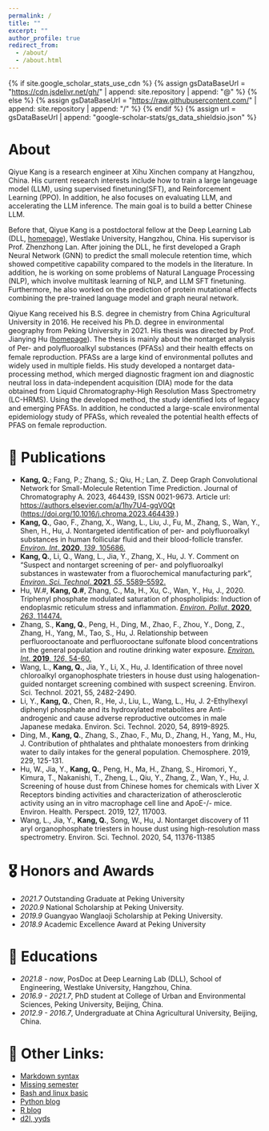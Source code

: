 ```yaml
---
permalink: /
title: ""
excerpt: ""
author_profile: true
redirect_from: 
  - /about/
  - /about.html
---
```


{% if site.google_scholar_stats_use_cdn %}
{% assign gsDataBaseUrl = "https://cdn.jsdelivr.net/gh/" | append: site.repository | append: "@" %}
{% else %}
{% assign gsDataBaseUrl = "https://raw.githubusercontent.com/" | append: site.repository | append: "/" %}
{% endif %}
{% assign url = gsDataBaseUrl | append: "google-scholar-stats/gs_data_shieldsio.json" %}

<span class='anchor' id='about-me'></span>

# About
Qiyue Kang is a research engineer at Xihu Xinchen company at Hangzhou, China. His current research interests include how to train a large langeuage model (LLM), using supervised finetuning(SFT), and Reinforcement Learning (PPO). In addition, he also focuses on evaluating LLM, and accelerating the LLM inference. The main goal is to build a better Chinese LLM.


Before that, Qiyue Kang is a postdoctoral fellow at the Deep Learning Lab (DLL, [homepage](https://dll-wu.github.io/)), Westlake University, Hangzhou, China. His supervisor is Prof. Zhenzhong Lan. After joining the DLL, he first developed a Graph Neural Network (GNN) to predict the small molecule retention time, which showed competitive capability compared to the models in the literature. In addition, he is working on some problems of Natural Language Processing (NLP), which involve multitask learning of NLP, and LLM SFT finetuning. Furthermore, he also worked on the prediction of protein mutational effects combining the pre-trained language model and graph neural network.

Qiyue Kang received his B.S. degree in chemistry from China Agricultural University in 2016. He received his Ph.D. degree in environmental geography from Peking University in 2021. His thesis was directed by Prof. Jianying Hu ([homepage](http://oause.pku.edu.cn/szdw/personal/hjy/)). The thesis is mainly about the nontarget analysis of Per- and polyﬂuoroalkyl substances (PFASs) and their health effects on female reproduction. PFASs are a large kind of environmental pollutes and widely used in multiple fields. His study developed a nontarget data-processing method, which merged diagnostic fragment ion and diagnostic neutral loss in data-independent acquisition (DIA) mode for the data obtained from Liquid Chromatography-High Resolution Mass Spectrometry (LC-HRMS). Using the developed method, the study identified lots of legacy and emerging PFASs. In addition, he conducted a large-scale environmental epidemiology study of PFASs, which revealed the potential health effects of PFAS on female reproduction.

[comment]: <> (Google scholar  <a href='https://scholar.google.com/citations?user=TRzciAEAAAAJ&hl'><img src="https://img.shields.io/endpoint?url={{ url | url_encode }}&logo=Google%20Scholar&labelColor=f6f6f6&color=9cf&style=flat&label=Google scholar"></a>&#41;.)

[comment]: <> (Reasearch Gate <a href='https://www.researchgate.net/profile/Qiyue-Kang'><img src="https://img.shields.io/endpoint?url={{ url | url_encode }}&logo=Google%20Scholar&labelColor=f6f6f6&color=9cf&style=flat&label=Reasearch Gate"></a>&#41;.)


[comment]: <> (# 🔥 News)

[comment]: <> (- *2022.02*: &nbsp;🎉🎉 Lorem ipsum dolor sit amet, consectetur adipiscing elit. Vivamus ornare aliquet ipsum, ac tempus justo dapibus sit amet. )

[comment]: <> (- *2022.02*: &nbsp;🎉🎉 Lorem ipsum dolor sit amet, consectetur adipiscing elit. Vivamus ornare aliquet ipsum, ac tempus justo dapibus sit amet. )

# 📝 Publications 

* **Kang, Q.**; Fang, P.; Zhang, S.; Qiu, H.; Lan, Z. Deep Graph Convolutional Network for Small-Molecule Retention Time Prediction. Journal of Chromatography A. 2023, 464439, ISSN 0021-9673. Article url: https://authors.elsevier.com/a/1hy7U4-ggV0Qt (https://doi.org/10.1016/j.chroma.2023.464439.)
* **Kang, Q.**, Gao, F., Zhang, X., Wang, L., Liu, J., Fu, M., Zhang, S., Wan, Y., Shen, H., Hu, J. Nontargeted identification of per- and polyfluoroalkyl substances in human follicular fluid and their blood-follicle transfer. [_Environ. Int_. **2020**, _139_, 105686.](https://www.sciencedirect.com/science/article/pii/S0160412019347439)
* **Kang, Q.**, Li, Q., Wang, L., Jia, Y., Zhang, X., Hu, J. Y. Comment on “Suspect and nontarget screening of per- and polyfluoroalkyl substances in wastewater from a fluorochemical manufacturing park”, [_Environ. Sci. Technol_. **2021**, _55_, 5589–5592.](https://pubs.acs.org/articlesonrequest/AOR-3MC3GS3PWYEJGIY5BCVB)
* Hu, W.#, **Kang, Q.#**, Zhang, C., Ma, H., Xu, C., Wan, Y., Hu, J., 2020. Triphenyl phosphate modulated saturation of phospholipids: Induction of endoplasmic reticulum stress and inflammation. [_Environ. Pollut_. **2020**, _263_, 114474.](https://www.sciencedirect.com/science/article/pii/S0269749119374147)
* Zhang, S., **Kang, Q.**, Peng, H., Ding, M., Zhao, F., Zhou, Y., Dong, Z., Zhang, H., Yang, M., Tao, S., Hu, J. Relationship between perfluorooctanoate and perfluorooctane sulfonate blood concentrations in the general population and routine drinking water exposure. [_Environ. Int._ **2019**, _126_, 54-60.](https://www.sciencedirect.com/science/article/pii/S0160412018317392)
* Wang, L., **Kang, Q.**, Jia, Y., Li, X., Hu, J. Identification of three novel chloroalkyl organophosphate triesters in house dust using halogenation-guided nontarget screening combined with suspect screening. Environ. Sci. Technol. 2021, 55, 2482-2490. 
* Li, Y., **Kang, Q.**, Chen, R., He, J., Liu, L., Wang, L., Hu, J. 2-Ethylhexyl diphenyl phosphate and its hydroxylated metabolites are Anti-androgenic and cause adverse reproductive outcomes in male Japanese medaka. Environ. Sci. Technol. 2020, 54, 8919-8925. 
* Ding, M., **Kang, Q.**, Zhang, S., Zhao, F., Mu, D., Zhang, H., Yang, M., Hu, J. Contribution of phthalates and phthalate monoesters from drinking water to daily intakes for the general population. Chemosphere. 2019, 229, 125-131.
* Hu, W., Jia, Y., **Kang, Q.**, Peng, H., Ma, H., Zhang, S., Hiromori, Y., Kimura, T., Nakanishi, T., Zheng, L., Qiu, Y., Zhang, Z., Wan, Y., Hu, J. Screening of house dust from Chinese homes for chemicals with Liver X Receptors binding activities and characterization of atherosclerotic activity using an in vitro macrophage cell line and ApoE-/- mice. Environ. Health. Perspect. 2019, 127, 117003.
* Wang, L., Jia, Y., **Kang, Q.**, Song, W., Hu, J. Nontarget discovery of 11 aryl organophosphate triesters in house dust using high-resolution mass spectrometry. Environ. Sci. Technol. 2020, 54, 11376-11385


# 🎖 Honors and Awards
- *2021.7* Outstanding Graduate at Peking University
- *2020.9* National Scholarship at Peking University.
- *2019.9* Guangyao Wanglaoji Scholarship at Peking University.
- *2018.9* Academic Excellence Award at Peking University


# 📖 Educations
- *2021.8 - now*, PosDoc at Deep Learning Lab (DLL), School of Engineering, Westlake University, Hangzhou, China. 
- *2016.9 - 2021.7*, PhD student at College of Urban and Environmental Sciences, Peking University, Beijing, China.
- *2012.9 - 2016.7*, Undergraduate at China Agricultural University, Beijing, China.

# 💬 Other Links:
- [Markdown syntax](https://www.markdownguide.org/basic-syntax/#overview)
- [Missing semester](https://missing-semester-cn.github.io/)
- [Bash and linux basic](https://github.com/kangqiyue/Pocket/tree/master/Tools)
- [Python blog](https://www.zhihu.com/column/c_1248909568157335552)
- [R blog](https://www.zhihu.com/column/Alex-learning)
- [d2l, yyds](https://zh-v2.d2l.ai/index.html)


[comment]: <> (# 💬 Invited Talks)

[comment]: <> (- *2021.06*, Lorem ipsum dolor sit amet, consectetur adipiscing elit. Vivamus ornare aliquet ipsum, ac tempus justo dapibus sit amet. )

[comment]: <> (- *2021.03*, Lorem ipsum dolor sit amet, consectetur adipiscing elit. Vivamus ornare aliquet ipsum, ac tempus justo dapibus sit amet.  \| [\[video\]]&#40;https://github.com/&#41;)


[comment]: <> (# 💻 Internships)

[comment]: <> (- *2019.05 - 2020.02*, [Lorem]&#40;https://github.com/&#41;, China.)